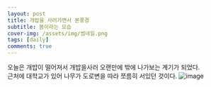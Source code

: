```yaml
---
layout: post
title: 개밥을 사러가면서 본풍경
subtitle: 봄이라는 모습 
cover-img: /assets/img/썸네일.png
tags: [daily]
comments: true
---
```

오늘은 개밥이 떨어져서 개밥을사러 오랜만에 밖에 나가보는 계기가 되었다.  
근처에 대학교가 있어 나무가 도로변을 따라 쪼름히 서있던 것이다.
![image](Assert/img/개밥.png)
